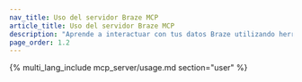 ```yaml
---
nav_title: Uso del servidor Braze MCP
article_title: Uso del servidor Braze MCP
description: "Aprende a interactuar con tus datos Braze utilizando herramientas de lenguaje natural como Claude y Cursor."
page_order: 1.2
---
```


{% multi_lang_include mcp_server/usage.md section="user" %}
